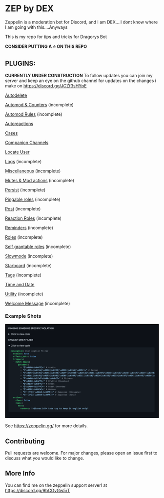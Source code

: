 # ZEP by DEX
Zeppelin is a moderation bot for Discord, and I am DEX....I dont know where I am going with this....Anyways

This is my repo for tips and tricks for Dragorys Bot

**CONSIDER PUTTING A ⭐️ ON THIS REPO**

## PLUGINS:

**CURRENTLY UNDER CONSTRUCTION**
To follow updates you can join my server and keep an eye on the github channel for updates on the changes i make
on https://discord.gg/JCZf3sHYpE

[Autodelete](autodelete.md)

[Automod & Counters](automod+counters.md) (incomplete)

[Automod Rules](rules.md) (incomplete)

[Autoreactions](autoreactions.md)

[Cases](cases.md)

[Companion Channels](companion_channels.md)

[Locate User](locate.md)

[Logs](logs.md) (incomplete)

[Miscellaneous](miscellaneous.md) (incomplete)

[Mutes & Mod actions](mutes&modactions.md.md) (incomplete)

[Persist](persist.md) (incomplete)

[Pingable roles](pingable_roles.md) (incomplete)

[Post](post.md) (incomplete)

[Reaction Roles](reaction_roles.md) (incomplete)

[Reminders](reminder.md) (incomplete)

[Roles](roles.md) (incomplete)

[Self grantable roles](self_grantable_roles.md) (incomplete)

[Slowmode](slowmode.md) (incomplete)

[Starboard](starboard.md) (incomplete)

[Tags](tags.md) (incomplete)

[Time and Date](time_and_date.md)

[Utility](utility.md) (incomplete)

[Welcome Message](welcome_message.md) (incomplete)



### Example Shots

![Example 1](assets/example1.png)




See https://zeppelin.gg/ for more details.

## Contributing
Pull requests are welcome. For major changes, please open an issue first to discuss what you would like to change.
## More Info

You can find me on the zeppelin support server!
at https://discord.gg/9bCGvGw5rT
